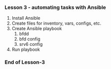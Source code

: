 ### Lesson 3 - automating tasks with Ansible

1. Install Ansible
2. Create files for inventory, vars, configs, etc.
3. Create Ansible playbook
   1. bfdd
   2. bfd config
   3. srv6 config
4. Run playbook

### End of Lesson-3


















